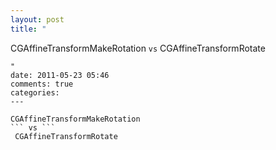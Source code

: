 ```yaml
---
layout: post
title: "
```
CGAffineTransformMakeRotation
``` vs ```
 CGAffineTransformRotate
```
"
date: 2011-05-23 05:46
comments: true
categories: 
---
```


```
CGAffineTransformMakeRotation
``` vs ```
 CGAffineTransformRotate
```

